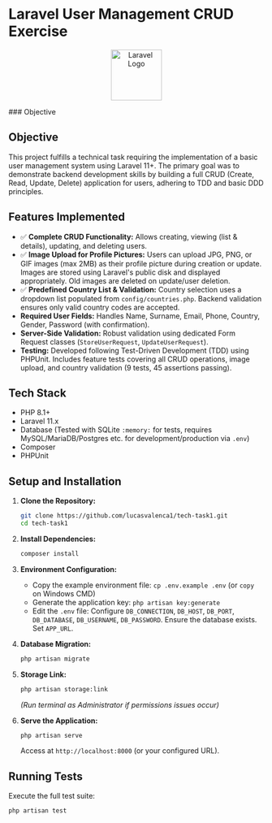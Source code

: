 # Laravel User Management CRUD Exercise
<p align="center"> <a href="https://laravel.com" target="_blank"> <img src="https://laravel.com/img/logomark.min.svg" width="100" alt="Laravel Logo"> </a> </p>
### Objective



## Objective

This project fulfills a technical task requiring the implementation of a basic user management system using Laravel 11+. The primary goal was to demonstrate backend development skills by building a full CRUD (Create, Read, Update, Delete) application for users, adhering to TDD and basic DDD principles.

## Features Implemented

*   ✅ **Complete CRUD Functionality:** Allows creating, viewing (list & details), updating, and deleting users.
*   ✅ **Image Upload for Profile Pictures:** Users can upload JPG, PNG, or GIF images (max 2MB) as their profile picture during creation or update. Images are stored using Laravel's public disk and displayed appropriately. Old images are deleted on update/user deletion.
*   ✅ **Predefined Country List & Validation:** Country selection uses a dropdown list populated from `config/countries.php`. Backend validation ensures only valid country codes are accepted.
*   **Required User Fields:** Handles Name, Surname, Email, Phone, Country, Gender, Password (with confirmation).
*   **Server-Side Validation:** Robust validation using dedicated Form Request classes (`StoreUserRequest`, `UpdateUserRequest`).
*   **Testing:** Developed following Test-Driven Development (TDD) using PHPUnit. Includes feature tests covering all CRUD operations, image upload, and country validation (9 tests, 45 assertions passing).

## Tech Stack

*   PHP 8.1+
*   Laravel 11.x
*   Database (Tested with SQLite `:memory:` for tests, requires MySQL/MariaDB/Postgres etc. for development/production via `.env`)
*   Composer
*   PHPUnit

## Setup and Installation

1.  **Clone the Repository:**
    ```bash
    git clone https://github.com/lucasvalenca1/tech-task1.git
    cd tech-task1
    ```

2.  **Install Dependencies:**
    ```bash
    composer install
    ```

3.  **Environment Configuration:**
    *   Copy the example environment file: `cp .env.example .env` (or `copy` on Windows CMD)
    *   Generate the application key: `php artisan key:generate`
    *   Edit the `.env` file: Configure `DB_CONNECTION`, `DB_HOST`, `DB_PORT`, `DB_DATABASE`, `DB_USERNAME`, `DB_PASSWORD`. Ensure the database exists. Set `APP_URL`.

4.  **Database Migration:**
    ```bash
    php artisan migrate
    ```

5.  **Storage Link:**
    ```bash
    php artisan storage:link
    ```
    *(Run terminal as Administrator if permissions issues occur)*

6.  **Serve the Application:**
    ```bash
    php artisan serve
    ```
    Access at `http://localhost:8000` (or your configured URL).

## Running Tests

Execute the full test suite:

```bash
php artisan test



